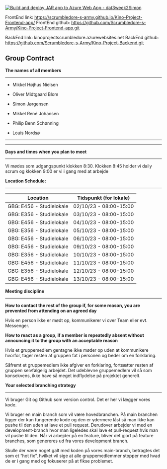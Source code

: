 [![Build and deploy JAR app to Azure Web App - dat3week2Simon](https://github.com/simonj1704/CarsRUs/actions/workflows/main_dat3week2simon.yml/badge.svg)](https://github.com/simonj1704/CarsRUs/actions/workflows/main_dat3week2simon.yml)

FrontEnd link: https://scrumbledore-s-army.github.io/Kino-Project-Frontend-app/
FrontEnd github: https://github.com/Scrumbledore-s-Army/Kino-Project-Frontend-app.git

BackEnd link: kinoprojectscrumbledore.azurewebsites.net
BackEnd github: https://github.com/Scrumbledore-s-Army/Kino-Project-Backend.git



## Group Contract

  ****The names of all members****
  ___

-   Mikkel Højhus Nielsen
    
-   Oliver Midtgaard Blom
    
-   Simon Jørgensen
    
-   Mikkel René Johansen
    
-   Philip Benn Schønning
    
-   Louis Nordsø
    
___
  ---

**Days and times when you plan to meet**
___
Vi mødes som udgangspunkt klokken 8:30. Klokken 8:45 holder vi daily scrum og klokken 9:00 er vi i gang med at arbejde

  

**Location Schedule:**
___
| Location | Tidspunkt (for lokale) |
|--|--|
| GBG: E456 - Studielokale | 02/10/23 - 08:00-15:00 |
| GBG: E356 - Studielokale | 03/10/23 - 08:00-15:00 |
| GBG: E456 - Studielokale | 04/10/23 - 08:00-15:00 |
| GBG: E356 - Studielokale | 05/10/23 - 08:00-15:00 |
| GBG: E456 - Studielokale | 06/10/23 - 08:00-15:00 |
| GBG: E456 - Studielokale | 09/10/23 - 08:00-15:00 |
| GBG: E356 - Studielokale | 10/10/23 - 08:00-15:00 |
| GBG: E456 - Studielokale | 11/10/23 - 08:00-15:00 |
| GBG: E356 - Studielokale | 12/10/23 - 08:00-15:00 |
| GBG: E456 - Studielokale | 13/10/23 - 08:00-15:00 |


**Meeting discipline**
___

**How to contact the rest of the group if, for some reason, you are prevented from attending on an agreed day**

Hvis en person ikke er mødt op, kommunikerer vi over Team eller evt. Messenger.

  

**How to react as a group, if a member is repeatedly absent without announcing it to the group with an acceptable reason**

Hvis et gruppemedlem gentagne ikke møder op uden at kommunikere hvorfor, tager resten af gruppen fat i personen og beder om en forklaring.

Såfremt et gruppemedlem ikke afgiver en forklaring, fortsætter resten af gruppen selvfølgelig arbejdet. Det udeblevne gruppemedlem vil så som konsekvens, ikke have så meget indflydelse på projektet generelt.

  
  

**Your selected branching strategy**
___

Vi bruger Git og Github som version control. Det er her vi lægger vores kode.

Vi bruger en main branch som vil være hovedbranchen. På main branchen ligger der kun fungerende kode og den er ydermere låst så man ikke kan pushe til den uden at lave et pull request. Derudover arbejder vi med en development-branch hvor man ligeledes skal lave et pull-request hvis man vil pushe til den. Når vi arbejder på en feature, bliver det gjort på feature branches, som genereres ud fra vores development branch.

Skulle der være noget galt med koden på vores main-branch, betragtes det som et “hot fix”, hvilket vil sige at alle gruppemedlemmer stopper med hvad de er i gang med og fokuserer på at fikse problemet.

